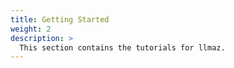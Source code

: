 ```yaml
---
title: Getting Started
weight: 2
description: >
  This section contains the tutorials for llmaz.
---
```


